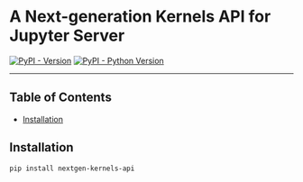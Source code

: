 # A Next-generation Kernels API for Jupyter Server

[![PyPI - Version](https://img.shields.io/pypi/v/nextgen-kernel-manager.svg)](https://pypi.org/project/nextgen-kernel-manager)
[![PyPI - Python Version](https://img.shields.io/pypi/pyversions/nextgen-kernel-manager.svg)](https://pypi.org/project/nextgen-kernel-manager)

-----

## Table of Contents

- [Installation](#installation)

## Installation

```console
pip install nextgen-kernels-api
```